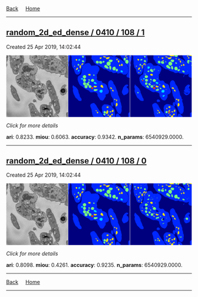 
[Back](..)&nbsp;&nbsp;&nbsp;&nbsp;&nbsp;[Home](https://leapmanlab.github.io/snapshots)

---

<div class="summary"><a href="1"><h2>random_2d_ed_dense / 0410 / 108 / 1</h2></a><p>Created 25 Apr 2019, 14:02:44
</p><a href="1"><img src="1/media/summary.png" align="center"></a><p>
<i>Click for more details</i>
</p></div>

**ari**: 0.8233. **miou**: 0.6063. **accuracy**: 0.9342. **n_params**: 6540929.0000. 

---

<div class="summary"><a href="0"><h2>random_2d_ed_dense / 0410 / 108 / 0</h2></a><p>Created 25 Apr 2019, 14:02:44
</p><a href="0"><img src="0/media/summary.png" align="center"></a><p>
<i>Click for more details</i>
</p></div>

**ari**: 0.8098. **miou**: 0.4261. **accuracy**: 0.9235. **n_params**: 6540929.0000. 

---

[Back](..)&nbsp;&nbsp;&nbsp;&nbsp;&nbsp;[Home](https://leapmanlab.github.io/snapshots)

---